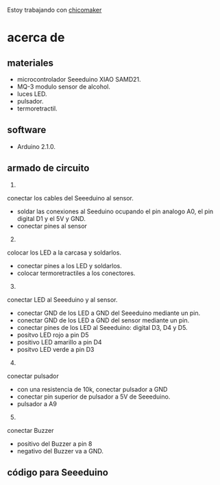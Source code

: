 Estoy trabajando con [chicomaker](https://github.com/chicomaker)

# acerca de 
## materiales

- microcontrolador Seeeduino XIAO SAMD21.
- MQ-3 modulo sensor de alcohol. 
- luces LED.
- pulsador.
- termoretractil.

## software

- Arduino 2.1.0.

## armado de circuito

1. 

conectar los cables del Seeeduino al sensor.

- soldar las conexiones al Seeduino ocupando el pin analogo A0, el pin digital D1 y el 5V y GND.
- conectar pines al sensor

2.

colocar los LED a la carcasa y soldarlos.

- conectar pines a los LED y soldarlos.
- colocar termoretractiles a los conectores.

3.

conectar LED al Seeeduino y al sensor.

- conectar GND de los LED a GND del Seeeduino mediante un pin.
- conectar GND de los LED a GND del sensor mediante un pin.
- conectar pines de los LED al Seeeduino: digital D3, D4 y D5.
- positvo LED rojo a pin D5
- positivo LED amarillo a pin D4
- positvo LED verde a pin D3

4.

conectar pulsador
- con una resistencia de 10k, conectar pulsador a GND 
- conectar pin superior de pulsador a 5V de Seeeduino.
- pulsador a A9

5.

conectar Buzzer

- positivo del Buzzer a pin 8
- negativo del Buzzer va a GND.

## código para Seeeduino




